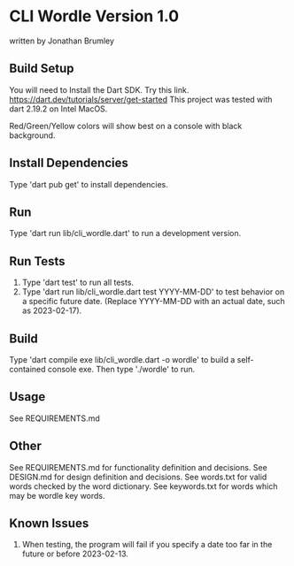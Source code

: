 # CLI Wordle Version 1.0

written by Jonathan Brumley

## Build Setup

You will need to Install the Dart SDK.  Try this link.
https://dart.dev/tutorials/server/get-started
This project was tested with dart 2.19.2 on Intel MacOS.

Red/Green/Yellow colors will show best on a console with black background.

## Install Dependencies

Type 'dart pub get' to install dependencies.

## Run

Type 'dart run lib/cli_wordle.dart' to run a development version.

## Run Tests

1. Type 'dart test' to run all tests. 
2. Type 'dart run lib/cli_wordle.dart test YYYY-MM-DD' to test behavior on a specific 
future date. (Replace YYYY-MM-DD with an actual date, such as 2023-02-17).

## Build

Type 'dart compile exe lib/cli_wordle.dart -o wordle' to build a self-contained console exe.
Then type './wordle' to run.

## Usage

See REQUIREMENTS.md

## Other

See REQUIREMENTS.md for functionality definition and decisions.
See DESIGN.md for design definition and decisions.
See words.txt for valid words checked by the word dictionary.
See keywords.txt for words which may be wordle key words.

## Known Issues

1. When testing, the program will fail if you specify a date too far in the future or before 2023-02-13.